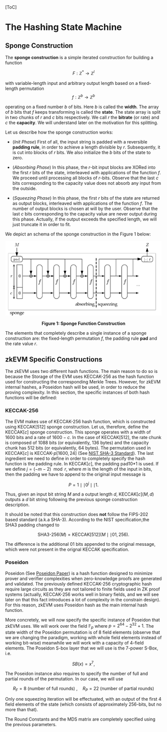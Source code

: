 [ToC]

# The Hashing State Machine

## Sponge Construction

The **sponge construction** is a simple iterated construction for building a function 

$$
F: \mathbb{Z}^* \to \mathbb{Z}^l
$$

with variable-length input and arbitrary output length based on a fixed-length permutation
$$
f: \mathbb{Z}^b \to \mathbb{Z}^b
$$

operating on a fixed number $b$ of bits. Here $b$ is called the **width**. The array of $b$ bits that $f$ keeps transforming is called the **state**. The state array is split in two chunks of $r$ and $c$ bits respectively. We call $r$ the **bitrate** (or rate) and $c$ the **capacity**. We will understand later on the motivation for this splitting. 

Let us describe how the sponge construction works:

* (*Init Phase*) First of all, the input string is padded with a reversible **padding rule**, in order to achieve a length divisible by $r$. Subsequently, it is cut into blocks of $r$ bits. We also initialize the $b$ bits of the state to zero. 

* (*Absorbing Phase*) In this phase, the $r$-bit input blocks are XORed into the first $r$ bits of the state, interleaved with applications of the function $f$. We proceed until processing all blocks of $r$-bits. Observe that the last $c$ bits corresponding to the capacity value does not absorb any input from the outside. 

* (*Squeezing Phase*) In this phase, the first $r$ bits of the state are returned as output blocks, interleaved with applications of the function $f$. The number of output blocks is chosen at will by the user. Observe that the last $c$ bits corresponding to the capacity value are never output during this phase. Actually, if the output exceeds the specified length, we will just truncate it in order to fit. 

We depict an schema of the sponge construction in the Figure 1 below:

![School Multiplication Example](fig1-sponge-construction.png)
<div align="center"><b> Figure 1: Sponge Function Construction </b></div>

The elements that completely describe a single instance of a sponge construction are: the fixed-length permutation $f$, the padding rule **pad** and the rate value $r$.

## zkEVM Specific Constructions 

The zkEVM uses two different hash functions. The main reason to do so is because the Storage of the EVM uses KECCAK-256 as the hash function used for constructing the corresponding Merkle Trees. However, for zkEVM internal hashes, a Poseidon hash will be used, in order to reduce the proving complexity. In this section, the specific instances of both hash functions will be defined:

### KECCAK-256

The EVM makes use of KECCAK-256 hash function, which is constructed using KECCAK$[512]$ sponge construction. Let us, therefore, define the KECCAK$[c]$ sponge construction. This sponge operates with a width of $1600$ bits and a rate of $1600 - c$. In the case of KECCAK$[512]$, the rate chunk is composed of $1088$ bits (or equivalently, $136$ bytes) and the capacity chunk has $512$ bits (or equivalently, $64$ bytes). The permutation used in KECCAK$[c]$ is KECCAK-$p[1600, 24]$ (See [NIST SHA-3 Standard](https://csrc.nist.gov/publications/detail/fips/202/final)). The last ingredient we need to define in order to completely specify the hash function is the padding rule. In KECCAK$[c]$, the padding pad10*1 is used. If we define $j = (-m-2) \mod{r}$, where $m$ is the length of the input in bits, then the padding we have to append to the original input message is 

$$
P = 1 \mid\mid 0^j \mid\mid 1.
$$

Thus, given an input bit string $M$ and a output length $d$, KECCAK$[c](M, d)$ outputs a $d$ bit string following the previous sponge construction description. 

It should be noted that this construction does **not** follow the FIPS-202 based standard (a.k.a SHA-3). According to the NIST specification,the SHA3 padding changed to

$$
\text{SHA3-256}(M) = \text{KECCAK}[512](M \mid\mid 01, 256).
$$

The difference is the additional $01$ bits appended to the original message, which were not present in the orignal KECCAK specification. 

### Poseidon 

Poseidon (See [Poseidon Paper](https://eprint.iacr.org/2019/458.pdf)) is a hash function designed to minimize prover and verifier complexities when zero-knowledge proofs are generated and validated. The previously defined KECCAK-256 cryptographic hash require large circuits as they are not tailored to finite fields used in ZK proof systems (actually, KECCAK-256 works well in binary fields, and we will see later on that this fact introduces a lot of complexity in the constrain design). For this reason, zkEVM uses Poseidon hash as the main internal hash function. 

More concretely, we will now specify the specific instance of Poseidon that zkEVM uses. We will work over the field $\mathbb{F}_p$ where $p = 2^{64} - 2^{32} + 1$. The state width of the Poseidon permutation is of $8$ field elements (observe that we are changing the paradigm, working with whole field elements instead of working bit-wise) meanwhile we will work with a capacity of $4$-field elements. The Poseidon S-box layer that we will use is the $7$-power S-Box, i.e.

$$
SB(x) = x^7,
$$

The Poseidon instance also requires to specify the number of full and partial rounds of the permutation. In our case, we will use 

$$
R_F = 8 \text{ (number of full rounds) }, \quad R_P = 22 \text{ (number of partial rounds)}
$$

Only one squeezing iteration will be effectuated, with an output of the first $4$ field elements of the state (which consists of approximately $256$-bits, but no more than that). 

The Round Constants and the MDS matrix are completely specified using the previous parameters. 